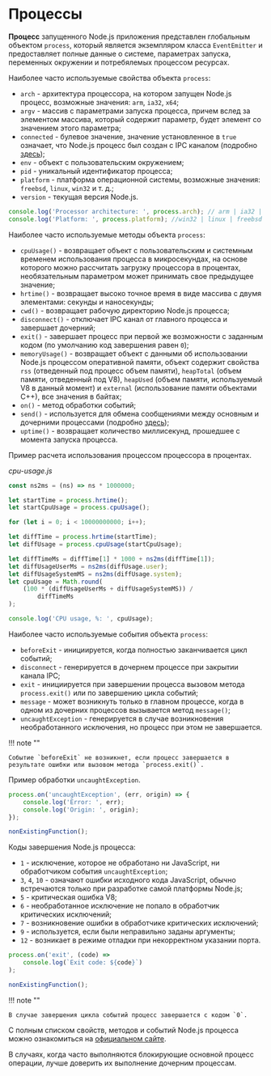 # Процессы

**Процесс** запущенного Node.js приложения представлен глобальным объектом `process`, который является экземпляром класса `EventEmitter` и предоставляет полные данные о системе, параметрах запуска, переменных окружении и потребялемых процессом ресурсах.

Наиболее часто используемые свойства объекта `process`:

-   `arch` - архитектура процессора, на котором запущен Node.js процесс, возможные значения: `arm`, `ia32`, `x64`;
-   `argv` - массив с параметрами запуска процесса, причем вслед за элементом массива, который содержит параметр, будет элемент со значением этого параметра;
-   `connected` - булевое значение, значение установленное в `true` означает, что Node.js процесс был создан с IPC каналом (подробно [здесь](child-processes.md));
-   `env` - объект с пользовательским окружением;
-   `pid` - уникальный идентификатор процесса;
-   `platform` - платформа операционной системы, возможные значения: `freebsd`, `linux`, `win32` и т. д.;
-   `version` - текущая версия Node.js.

```js
console.log('Processor architecture: ', process.arch); // arm | ia32 | x62
console.log('Platform: ', process.platform); //win32 | linux | freebsd
```

Наиболее часто используемые методы объекта `process`:

-   `cpuUsage()` - возвращает объект с пользовательским и системным временем использования процесса в микросекундах, на основе которого можно рассчитать загрузку процессора в процентах, необязательным параметром может принимать свое предыдущее значение;
-   `hrtime()` - возвращает высоко точное время в виде массива с двумя элементами: секунды и наносекунды;
-   `cwd()` - возвращает рабочую директорию Node.js процесса;
-   `disconnect()` - отключает IPC канал от главного процесса и завершает дочерний;
-   `exit()` - завершает процесс при первой же возможности с заданным кодом (по умолчанию код завершения равен `0`);
-   `memoryUsage()` - возвращает объект с данными об использовании Node.js процессом оперативной памяти, объект содержит свойства `rss` (отведенный под процесс объем памяти), `heapTotal` (объем памяти, отведенный под V8), `heapUsed` (объем памяти, используемый V8 в данный момент) и `external` (использование памяти объектами C++), все значения в байтах;
-   `on()` - метод обработки событий;
-   `send()` - используется для обмена сообщениями между основным и дочерними процессами (подробно [здесь](child-processes.md));
-   `uptime()` - возвращает количество миллисекунд, прошедшее с момента запуска процесса.

Пример расчета использования процессом процессора в процентах.

_cpu-usage.js_

```js
const ns2ms = (ns) => ns * 1000000;

let startTime = process.hrtime();
let startCpuUsage = process.cpuUsage();

for (let i = 0; i < 10000000000; i++);

let diffTime = process.hrtime(startTime);
let diffUsage = process.cpuUsage(startCpuUsage);

let diffTimeMs = diffTime[1] * 1000 + ns2ms(diffTime[1]);
let diffUsageUserMs = ns2ms(diffUsage.user);
let diffUsageSystemMS = ns2ms(diffUsage.system);
let cpuUsage = Math.round(
    (100 * (diffUsageUserMs + diffUsageSystemMS)) /
        diffTimeMs
);

console.log('CPU usage, %: ', cpuUsage);
```

Наиболее часто используемые события объекта `process`:

-   `beforeExit` - инициируется, когда полностью заканчивается цикл событий;
-   `disconnect` - генерируется в дочернем процессе при закрытии канала IPC;
-   `exit` - инициируется при завершении процесса вызовом метода `process.exit()` или по завершению цикла событий;
-   `message` - может возникнуть только в главном процессе, когда в одном из дочерних процессов вызывается метод `message()`;
-   `uncaughtException` - генерируется в случае возникновения необработанного исключения, но процесс при этом не завершается.

!!! note ""

    Событие `beforeExit` не возникнет, если процесс завершается в результате ошибки или вызовом метода `process.exit()`.

Пример обработки `uncaughtException`.

```js
process.on('uncaughtException', (err, origin) => {
    console.log('Error: ', err);
    console.log('Origin: ', origin);
});

nonExistingFunction();
```

Коды завершения Node.js процесса:

-   `1` - исключение, которое не обработано ни JavaScript, ни обработчиком события `uncaughtException`;
-   `3`, `4`, `10` - означают ошибки исходного кода JavaScript, обычно встречаются только при разработке самой платформы Node.js;
-   `5` - критическая ошибка V8;
-   `6` - необработанное исключение не попало в обработчик критических исключений;
-   `7` - возникновение ошибки в обработчике критических исключений;
-   `9` - используется, если были неправильно заданы аргументы;
-   `12` - возникает в режиме отладки при некорректном указании порта.

```js
process.on('exit', (code) =>
    console.log(`Exit code: ${code}`)
);

nonExistingFunction();
```

!!! note ""

    В случае завершения цикла событий процесс завершается с кодом `0`.

С полным списком свойств, методов и событий Node.js процесса можно ознакомиться на [официальном сайте](https://nodejs.org/api/process.html).

В случаях, когда часто выполняются блокирующие основной процесс операции, лучше доверить их выполнение дочерним процессам.
